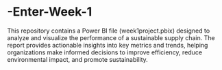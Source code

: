 # -Enter-Week-1
This repository contains a Power BI file (week1project.pbix) designed to analyze and visualize the performance of a sustainable supply chain. The report provides actionable insights into key metrics and trends, helping organizations make informed decisions to improve efficiency, reduce environmental impact, and promote sustainability.
